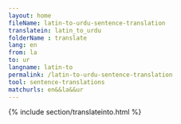 ```yaml
---
layout: home
fileName: latin-to-urdu-sentence-translation
translatein: latin_to_urdu
folderName : translate
lang: en
from: la
to: ur
langname: latin-to
permalink: /latin-to-urdu-sentence-translation
tool: sentence-translations
matchurls: en&&la&&ur
---
```

{% include section/translateinto.html %}
